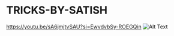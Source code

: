 # TRICKS-BY-SATISH
https://youtu.be/sA6jmjtvSAU?si=EwvdvbSy-ROEGQin
![Alt Text](https://i.imgur.com/GItqLpN.jpeg)
